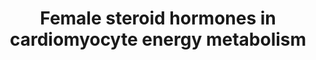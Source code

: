 ---
annotations:
- id: PW:0000002
  parent: classic metabolic pathway
  type: Pathway Ontology
  value: classic metabolic pathway
authors:
- Mehaa
- Natalie.v
- Lianatyrrell
- Egonw
- Andra
- AlexanderPico
description: Estrogen and Progesterone affect energy metabolism in cardiomyocytes.
last-edited: 2023-03-06
organisms:
- Homo sapiens
redirect_from:
- /index.php/Pathway:WP5318
- /instance/WP5318
- /instance/WP5318_r125620
revision: r125620
schema-jsonld:
- '@context': https://schema.org/
  '@id': https://wikipathways.github.io/pathways/WP5318.html
  '@type': Dataset
  creator:
    '@type': Organization
    name: WikiPathways
  description: Estrogen and Progesterone affect energy metabolism in cardiomyocytes.
  keywords:
  - 'ATP citrate synthase '
  - Apob-lipoprotein
  - ERRa
  - ERa
  - ERb
  - Elk-1
  - Estrogen
  - FoxO1
  - GATA4
  - GLUT1
  - GLUT4
  - HADHB
  - Inhibition of TNF-a
  - LKB1
  - MCAD
  - MEF2
  - MTP
  - MYH6
  - NOS3
  - PGC-1α
  - PGR
  - PKB
  - PPARα
  - Progesterone
  - ROS
  - RyR2
  - Tamoxifen
  - Troponin
  - acadm
  - cAMP
  - cTNL
  - eNOS
  - ppara
  license: CC0
  name: Female steroid hormones in cardiomyocyte energy metabolism
seo: CreativeWork
title: Female steroid hormones in cardiomyocyte energy metabolism
wpid: WP5318
---
